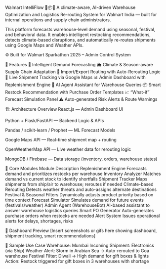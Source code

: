 Walmart IntelliFlow 🧠📦🚚
A climate-aware, AI-driven Warehouse Optimization and Logistics Re-routing System for Walmart India — built for internal operations and supply chain administrators.

This platform forecasts warehouse-level demand using seasonal, festival, and behavioral data. It enables intelligent restocking recommendations, detects climate-based disruptions, and automatically re-routes shipments using Google Maps and Weather APIs.

⚙️ Built for Walmart Sparkathon 2025 – Admin Control System

🚀 Features
🧠 Intelligent Demand Forecasting
🌦️ Climate & Season-aware Supply Chain Adaptation
🚢 Import/Export Routing with Auto-Rerouting Logic
📍 Live Shipment Tracking via Google Maps
📊 Admin Dashboard with Replenishment Engine
🤖 AI Agent Assistant for Warehouse Queries
📦 Smart Restock Recommendation with Purchase Order Templates
📈 “What-if” Forecast Simulation Panel
⚠️ Auto-generated Risk Alerts & Route Warnings

🏗️ Architecture Overview
React.js — Admin Dashboard UI

Python + Flask/FastAPI — Backend Logic & APIs

Pandas / scikit-learn / Prophet — ML Forecast Models

Google Maps API — Real-time shipment map + routing

OpenWeatherMap API — Live weather data for rerouting logic

MongoDB / Firebase — Data storage (inventory, orders, warehouse states)

🧩 Core Modules
Module	Description
Replenishment Engine	Forecasts demand and prioritizes restocks per warehouse
Inventory Analyzer	Matches demand vs current stock to identify shortfalls
Shipment Tracker	Maps shipments from ship/air to warehouse; reroutes if needed
Climate-based Rerouting	Detects weather threats and auto-assigns alternate destinations
Festival & Seasonal Filters	Dynamically adjusts product priority based on time context
Forecast Simulator	Simulates demand for future events (festivals/weather)
Admin Agent (WarehouseBot)	AI-based assistant to answer warehouse logistics queries
Smart PO Generator	Auto-generates purchase orders when restocks are needed
Alert System	Issues operational alerts for delays, shortages, risks

📸 Dashboard Preview
[Insert screenshots or gifs here showing dashboard, shipment tracking, smart recommendations]

🧪 Sample Use Case
Warehouse: Mumbai
Incoming Shipment: Electronics (via Ship)
Weather Alert: Storm in Arabian Sea → Auto-rerouted to Goa warehouse
Festival Filter: Diwali → High demand for gift boxes & lights
Action: Restock triggered for gift boxes in 3 warehouses with shortage
